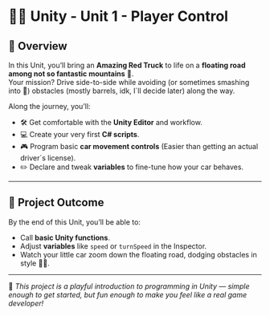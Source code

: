 # 🚙✨ Unity - Unit 1 - Player Control

## 📖 Overview  
In this Unit, you’ll bring an **Amazing Red Truck** to life on a **floating road among not so fantastic mountains** 🌌.  
Your mission? Drive side-to-side while avoiding (or sometimes smashing into 🤭) obstacles (mostly barrels, idk, I´ll decide later) along the way.  

Along the journey, you’ll:  
- 🛠️ Get comfortable with the **Unity Editor** and workflow.  
- 💻 Create your very first **C# scripts**.  
- 🎮 Program basic **car movement controls** (Easier than getting an actual driver´s license).  
- ✏️ Declare and tweak **variables** to fine-tune how your car behaves.  

---

## 🎯 Project Outcome  
By the end of this Unit, you’ll be able to:  
- Call **basic Unity functions**.  
- Adjust **variables** like `speed` or `turnSpeed` in the Inspector.  
- Watch your little car zoom down the floating road, dodging obstacles in style 🚗💨.  

---

🌟 *This project is a playful introduction to programming in Unity — simple enough to get started, but fun enough to make you feel like a real game developer!*  
